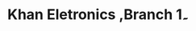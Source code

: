 ---
title: "Khan Eletronics ,Branch ۔1"
url: /karachi/khan-eletronics-branch-1/
shop: electronics
---